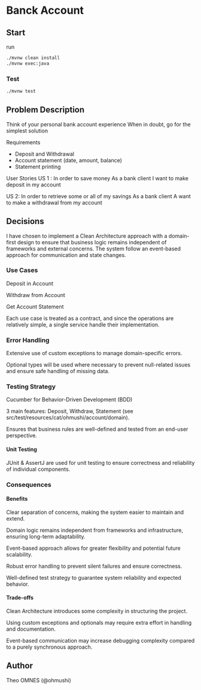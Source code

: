 # Banck Account

## Start

run
```bash
./mvnw clean install
./mvnw exec:java
```

### Test
```bash
./mvnw test
```

## Problem Description

Think of your personal bank account experience
When in doubt, go for the simplest solution

Requirements
* Deposit and Withdrawal
* Account statement (date, amount, balance)
* Statement printing

User Stories
US 1 : 
In order to save money
As a bank client
I want to make deposit in my account

US 2:
In order to retrieve some or all of my savings
As a bank client
A want to make a withdrawal from my account


## Decisions

I have chosen to implement a Clean Architecture approach with a domain-first design to ensure that business logic remains independent of frameworks and external concerns. The system follow an event-based approach for communication and state changes.

### Use Cases

Deposit in Account

Withdraw from Account

Get Account Statement

Each use case is treated as a contract, and since the operations are relatively simple, a single service handle their implementation.

### Error Handling

Extensive use of custom exceptions to manage domain-specific errors.

Optional types will be used where necessary to prevent null-related issues and ensure safe handling of missing data.

### Testing Strategy

Cucumber for Behavior-Driven Development (BDD)

3 main features: Deposit, Withdraw, Statement (see src/test/resources/cat/ohmushi/account/domain).

Ensures that business rules are well-defined and tested from an end-user perspective.

#### Unit Testing

JUnit & AssertJ are used for unit testing to ensure correctness and reliability of individual components.

### Consequences

#### Benefits

Clear separation of concerns, making the system easier to maintain and extend.

Domain logic remains independent from frameworks and infrastructure, ensuring long-term adaptability.

Event-based approach allows for greater flexibility and potential future scalability.

Robust error handling to prevent silent failures and ensure correctness.

Well-defined test strategy to guarantee system reliability and expected behavior.

#### Trade-offs

Clean Architecture introduces some complexity in structuring the project.

Using custom exceptions and optionals may require extra effort in handling and documentation.

Event-based communication may increase debugging complexity compared to a purely synchronous approach.

## Author

Theo OMNES (@ohmushi)